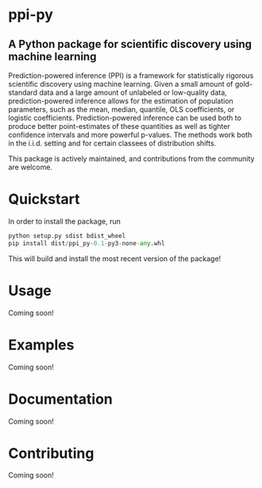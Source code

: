 # ppi-py
## A Python package for scientific discovery using machine learning

Prediction-powered inference (PPI) is a framework for statistically rigorous scientific discovery using machine learning.
Given a small amount of gold-standard data and a large amount of unlabeled or low-quality data, prediction-powered inference allows for the estimation of population parameters, such as the mean, median, quantile, OLS coefficients, or logistic coefficients.
Prediction-powered inference can be used both to produce better point-estimates of these quantities as well as tighter confidence intervals and more powerful p-values.
The methods work both in the i.i.d. setting and for certain classees of distribution shifts.

This package is actively maintained, and contributions from the community are welcome.

# Quickstart 
In order to install the package, run 
```python
python setup.py sdist bdist_wheel
pip install dist/ppi_py-0.1-py3-none-any.whl
```
This will build and install the most recent version of the package!

# Usage
Coming soon!

# Examples
Coming soon!

# Documentation
Coming soon!

# Contributing
Coming soon!
